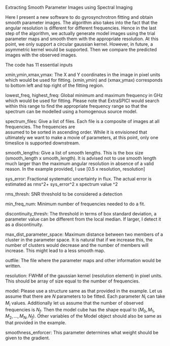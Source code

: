Extracting Smooth Parameter Images using Spectral Imaging

Here I present a new software to do gyrosynchrotron fitting and obtain smooth parameter images. The algorithm also takes into the fact that the angular resolution is different for different frequencies. Hence in the last step of the algorithm, we actually generate model images using the trial parameter maps and smooth them with the appropriate resolution. At this point, we only support a circular gaussian kernel. However, in future, a asymmetric kernel would be supported. Then we compare the predicted images with the observed images.

The code has 11 essential inputs

xmin,ymin,xmax,ymax: The X and Y coordinates in the image in pixel units which would be used for fitting. 
		      (xmin,ymin) and (xmax,ymax) corresponds to bottom left and top right of the fitting region.

lowest_freq, highest_freq: Global minimum and maximum frequency in GHz which would be used for fitting. Please note
			    that ExtraSPICI would search within this range to find the appropriate frequency range
			    so that the spectrum can be modelled using a homogenous source model.

spectrum_files: Give a list of files. Each file is a composite of images at all frequencies. The frequencies are  
		 assumed to be sorted in ascending order. While it is envisioned that ultimately we want to make a 
		 movie of parameters, at this point, only one timeslice is supported downstream.
		 
smooth_lengths: Give a list of smooth lengths. This is the box size (smooth_length x smooth_length). It is advised
		 not to use smooth length much larger than the maximum angular resolution in absence of a valid 
		 reason. In the example provided, I use [0.5 x resolution, resolution]

sys_error: Fractional systematic uncertainty in flux. The actual error is estimated as rms^2+ sys_error^2 x spectrum value ^2

rms_thresh: SNR threshold to be considered a detection

min_freq_num: Minimum number of frequencies needed to do a fit.

discontinuity_thresh: The threshold in terms of box standard deviation, a parameter value can be different from the local median.
			If larger, I detect it as a discontinuity.
			
max_dist_parameter_space: Maximum distance between two members of a cluster in the parameter space. It is natural that if we
			   increase this, the number of clusters would decrease and the number of members will increase. This might
			   lead to a less smooth map.
			   
outfile: The file where the parameter maps and other information would be written.

resolution: FWHM of the gaussian kernel (resolution element) in pixel units. This should be array of size equal to the number of
	     frequencies.
	     
model: Please use a structure same as that provided in the example. Let us assume that there are $N$ parameters to be fitted. 
	Each parameter $N_i$ can take $M_i$ values. Additionally let us assume that the number of observed frequencies is $N_f$. 
	Then the model cube has the shape equal to $(M_0, M_1, M_2, ... , M_N, N_f)$. Other variables of the Model object should
	also be same as that provided in the example.
	
smoothness_enforcer: This parameter determines what weight should be given to the gradient. 


